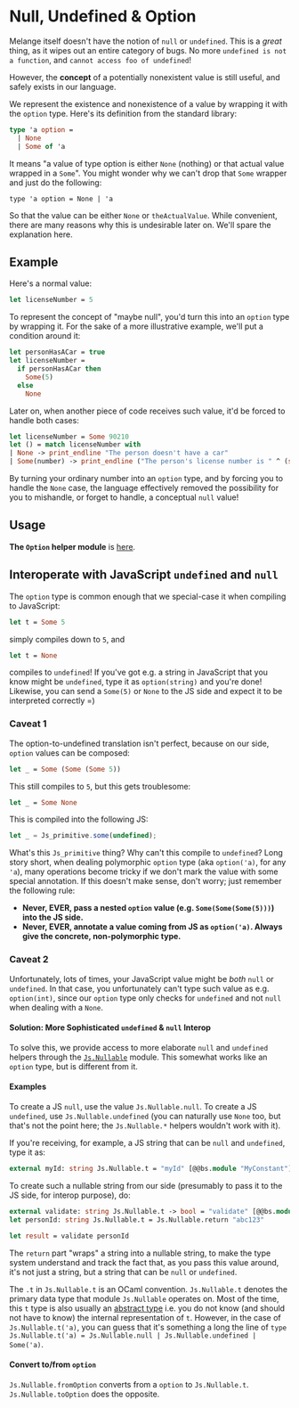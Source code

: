 <h1 data-nav-order="370">Null, Undefined & Option</h1>

Melange itself doesn't have the notion of `null` or `undefined`. This is a _great_ thing, as it wipes out an entire category of bugs. No more `undefined is not a function`, and `cannot access foo of undefined`!

However, the **concept** of a potentially nonexistent value is still useful, and safely exists in our language.

We represent the existence and nonexistence of a value by wrapping it with the `option` type. Here's its definition from the standard library:

```ocaml
type 'a option =
  | None
  | Some of 'a
```

It means "a value of type option is either `None` (nothing) or that actual value wrapped in a `Some`". You might wonder why we can't drop that `Some` wrapper and just do the following:

```ocaml-invalid
type 'a option = None | 'a
```

So that the value can be either `None` or `theActualValue`. While convenient, there are many reasons why this is undesirable later on. We'll spare the explanation here.

## Example

Here's a normal value:

```ocaml
let licenseNumber = 5
```

To represent the concept of "maybe null", you'd turn this into an `option` type by wrapping it. For the sake of a more illustrative example, we'll put a condition around it:

```ocaml
let personHasACar = true
let licenseNumber =
  if personHasACar then
    Some(5)
  else
    None
```

Later on, when another piece of code receives such value, it'd be forced to handle both cases:

```ocaml
let licenseNumber = Some 90210
let () = match licenseNumber with
| None -> print_endline "The person doesn't have a car"
| Some(number) -> print_endline ("The person's license number is " ^ (string_of_int number))
```

By turning your ordinary number into an `option` type, and by forcing you to handle the `None` case, the language effectively removed the possibility for you to mishandle, or forget to handle, a conceptual `null` value!

## Usage

**The `Option` helper module** is [here](https://bucklescript.github.io/bucklescript/api/Belt.Option.html).

## Interoperate with JavaScript `undefined` and `null`

The `option` type is common enough that we special-case it when compiling to JavaScript:

```ocaml
let t = Some 5
```

simply compiles down to `5`, and

```ocaml
let t = None
```

compiles to `undefined`! If you've got e.g. a string in JavaScript that you know might be `undefined`, type it as `option(string)` and you're done! Likewise, you can send a `Some(5)` or `None` to the JS side and expect it to be interpreted correctly =)

### Caveat 1

The option-to-undefined translation isn't perfect, because on our side, `option` values can be composed:

```ocaml
let _ = Some (Some (Some 5))
```

This still compiles to `5`, but this gets troublesome:

```ocaml
let _ = Some None
```

This is compiled into the following JS:

```javascript
let _ = Js_primitive.some(undefined);
```

What's this `Js_primitive` thing? Why can't this compile to `undefined`? Long story short, when dealing polymorphic `option` type (aka `option('a)`, for any `'a`), many operations become tricky if we don't mark the value with some special annotation. If this doesn't make sense, don't worry; just remember the following rule:

- **Never, EVER, pass a nested `option` value (e.g. `Some(Some(Some(5)))`) into the JS side.**
- **Never, EVER, annotate a value coming from JS as `option('a)`. Always give the concrete, non-polymorphic type.**

### Caveat 2

Unfortunately, lots of times, your JavaScript value might be _both_ `null` or `undefined`. In that case, you unfortunately can't type such value as e.g. `option(int)`, since our `option` type only checks for `undefined` and not `null` when dealing with a `None`.

#### Solution: More Sophisticated `undefined` & `null` Interop

To solve this, we provide access to more elaborate `null` and `undefined` helpers through the [`Js.Nullable`](https://bucklescript.github.io/bucklescript/api/Js.Nullable.html) module. This somewhat works like an `option` type, but is different from it.

#### Examples

To create a JS `null`, use the value `Js.Nullable.null`. To create a JS `undefined`, use `Js.Nullable.undefined` (you can naturally use `None` too, but that's not the point here; the `Js.Nullable.*` helpers wouldn't work with it).

If you're receiving, for example, a JS string that can be `null` and `undefined`, type it as:

```ocaml
external myId: string Js.Nullable.t = "myId" [@@bs.module "MyConstant"]
```

To create such a nullable string from our side (presumably to pass it to the JS side, for interop purpose), do:

```ocaml
external validate: string Js.Nullable.t -> bool = "validate" [@@bs.module "MyIdValidator"]
let personId: string Js.Nullable.t = Js.Nullable.return "abc123"

let result = validate personId
```

The `return` part "wraps" a string into a nullable string, to make the type system understand and track the fact that, as you pass this value around, it's not just a string, but a string that can be `null` or `undefined`.

The `.t` in `Js.Nullable.t` is an OCaml convention.
`Js.Nullable.t` denotes the primary data type that module `Js.Nullable` operates on.
Most of the time, this `t` type is also usually an [abstract type](https://reasonml.github.io/docs/en/module#creation-1) i.e. you do not know (and should not have to know) the internal representation of `t`.
However, in the case of `Js.Nullable.t('a)`, you can guess that it's something a long the line of `type Js.Nullable.t('a) = Js.Nullable.null | Js.Nullable.undefined | Some('a)`.

#### Convert to/from `option`

`Js.Nullable.fromOption` converts from a `option` to `Js.Nullable.t`. `Js.Nullable.toOption` does the opposite.
